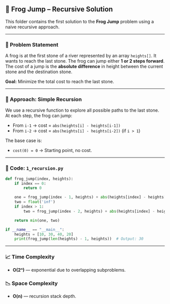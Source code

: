 ## 🐸 Frog Jump – Recursive Solution

This folder contains the first solution to the **Frog Jump** problem using a naive recursive approach.

---

### 📘 Problem Statement

A frog is at the first stone of a river represented by an array `heights[]`. It wants to reach the last stone. The frog can jump either **1 or 2 steps forward**. The cost of a jump is the **absolute difference** in height between the current stone and the destination stone.

**Goal:** Minimize the total cost to reach the last stone.

---

### 🧠 Approach: Simple Recursion

We use a recursive function to explore all possible paths to the last stone. At each step, the frog can jump:
- From `i-1` → cost = `abs(heights[i] - heights[i-1])`
- From `i-2` → cost = `abs(heights[i] - heights[i-2])` (if `i > 1`)

The base case is:
- `cost(0) = 0` → Starting point, no cost.

---

### 📄 Code: `1_recursion.py`

```python
def frog_jump(index, heights):
    if index == 0:
        return 0

    one = frog_jump(index - 1, heights) + abs(heights[index] - heights[index - 1])
    two = float('inf')
    if index > 1:
        two = frog_jump(index - 2, heights) + abs(heights[index] - heights[index - 2])

    return min(one, two)

if __name__ == "__main__":
    heights = [10, 30, 40, 20]
    print(frog_jump(len(heights) - 1, heights))  # Output: 30
```

---

### 📈 Time Complexity
- **O(2ⁿ)** — exponential due to overlapping subproblems.

### 📉 Space Complexity
- **O(n)** — recursion stack depth.